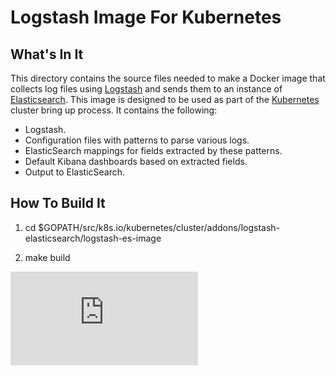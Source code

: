 # Logstash Image For Kubernetes

## What's In It
This directory contains the source files needed to make a Docker image
that collects log files using [Logstash](https://www.elastic.co/products/logstash)
and sends them to an instance of [Elasticsearch](http://www.elasticsearch.org/).
This image is designed to be used as part of the [Kubernetes](https://github.com/kubernetes/kubernetes)
cluster bring up process. It contains the following:

* Logstash.
* Configuration files with patterns to parse various logs.
* ElasticSearch mappings for fields extracted by these patterns.
* Default Kibana dashboards based on extracted fields.
* Output to ElasticSearch.

## How To Build It

1. cd $GOPATH/src/k8s.io/kubernetes/cluster/addons/logstash-elasticsearch/logstash-es-image

2. make build

[![Analytics](https://kubernetes-site.appspot.com/UA-36037335-10/GitHub/cluster/addons/logstash-elasticsearch/logstash-es-image/README.md?pixel)]()
